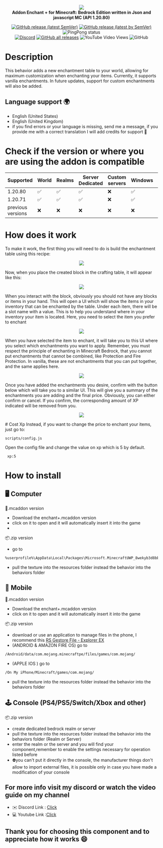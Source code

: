 <p align="center">
     <a href="https://github.com/DeathAruban/Enchant-MCBE">
		<img src="https://github.com/DeathAruban/Enchant-MCBE/blob/main/img/enchant+.png" loading="eager" />
	</a><br>
    <b>Addon Enchant + for Minecraft: Bedrock Edition written in Json and javascript MC (API 1.20.80)</b>
<p align="center">
	<a href="https://github.com/DeathAruban/Enchant-MCBE/releases/latest"><img alt="GitHub release (latest SemVer)" src="https://img.shields.io/github/v/release/DeathAruban/Enchant-MCBE?label=release&sort=semver"></a>
	<a href="https://github.com/DeathAruban/Enchant-MCBE/releases/latest"><img alt="GitHub release (latest by SemVer)" src="https://img.shields.io/github/downloads/DeathAruban/Enchant-MCBE/latest/total?sort=semver"></a>
<img alt="PingPong status" src="https://img.shields.io/pingpong/status/sp_7b7ce509b36c47ee9b20d041d018dc0a">
<br>
<a href="https://discord.gg/NKy9A9RAe8"><img src="https://img.shields.io/discord/935017716350320670?label=discord&color=7289DA&logo=discord" alt="Discord" /></a>
<a href="https://github.com//DeathAruban/Enchant-MCBE/releases"><img alt="GitHub all releases" src="https://img.shields.io/github/downloads/DeathAruban/Enchant-MCBE/total?label=downloads%40total"></a>
<img alt="YouTube Video Views" src="https://img.shields.io/youtube/views/QoqngsfcNZE?style=social">
<img alt="GitHub" src="https://img.shields.io/github/license/DeathAruban/Enchant-MCBE">
</p>

# Description
This behavior adds a new enchantment table to your world, allowing for maximum customization when enchanting your items. Currently, it supports vanilla enchantments. In future updates, support for custom enchantments will also be added.

## Language support 🌍
- English (United States)
- English (United Kingdom)
- if you find errors or your language is missing, send me a message, if you provide me with a correct translation I will add credits for support 🤝

# Check if the version or where you are using the addon is compatible

| Supported | World | Realms |Server Dedicated | Custom servers | Windows | Mobile | PS4/PS5 | Xbox | Nintendo Switch |
| ------- | ------------------ | ------------------ | ------------------ | ------------------ | ------------------ | ------------------ | ------------------ | ------------------ | ------------------ |
| 1.20.80   |:white_check_mark: | :white_check_mark: | :white_check_mark: | :x: | :white_check_mark: | :white_check_mark: | :white_check_mark: | :white_check_mark: | :white_check_mark: |
| 1.20.71   |:white_check_mark: | :white_check_mark: | :white_check_mark: | :x: | :white_check_mark: | :white_check_mark: | :white_check_mark: | :white_check_mark: | :white_check_mark: |
| previous versions   | :x:  | :x: | :x: | :x: | :x: | :x: | :x: | :x: | :x: | :x: | 

# How does it work
To make it work, the first thing you will need to do is build the enchantment table using this recipe:
<p align="center">
 <img src="https://github.com/DeathAruban/Enchant-MCBE/blob/main/img/craft.png" loading="eager" />
</p>
Now, when you place the created block in the crafting table, it will appear like this:
<p align="center">
 <img src="https://github.com/DeathAruban/Enchant-MCBE/blob/main/img/enchant_table_3d.png" loading="eager" />
</p>
When you interact with the block, obviously you should not have any blocks or items in your hand. This will open a UI which will show the items in your inventory that can be enchanted by the table. Under each item, there will be a slot name with a value. This is to help you understand where in your inventory your item is located. Here, you need to select the item you prefer to enchant
<p align="center">
 <img src="https://github.com/DeathAruban/Enchant-MCBE/blob/main/img/1.png" loading="eager" />
</p>
When you have selected the item to enchant, it will take you to this UI where you select which enchantments you want to apply. Remember, you must respect the principle of enchanting in Minecraft Bedrock, that you cannot put enchantments that cannot be combined, like Protection and Fire Protection. In vanilla, these are not enchantments that you can put together, and the same applies here.
<p align="center">
 <img src="https://github.com/DeathAruban/Enchant-MCBE/blob/main/img/2.png" loading="eager" />
</p>
Once you have added the enchantments you desire, confirm with the button below which will take you to a similar UI. This will give you a summary of the enchantments you are adding and the final price. Obviously, you can either confirm or cancel. If you confirm, the corresponding amount of XP indicated will be removed from you.
<p align="center">
 <img src="https://github.com/DeathAruban/Enchant-MCBE/blob/main/img/3.png" loading="eager" />
</p>
# Cost Xp
Instead, if you want to change the price to enchant your items, just go to:

```json5
scripts/config.js
```
Open the config file and change the value on xp which is 5 by default.
```json5
 xp:5
```

# How to install

## 🖥️ Computer

📁.mcaddon version
- Download the enchant+.mcaddon version
- click on it to open and it will automatically insert it into the game
- 
📦.zip version
- go to 
 ```bash
%userprofile%\AppData\Local\Packages\Microsoft.MinecraftUWP_8wekyb3d8bbwe\LocalState\games\com.mojang\
```
- pull the texture into the resources folder instead the behavior into the behaviors folder

## 📱 Mobile

📁.mcaddon version
- Download the enchant+.mcaddon version
- click on it to open and it will automatically insert it into the game

📦.zip version
- download or use an application to manage files in the phone, I recommend this [RS Gestore File - Explorer EX](https://play.google.com/store/apps/details?id=com.rs.explorer.filemanager&hl=it&gl=US)
- (ANDROID & AMAZON FIRE OS) go to 
 ```bash
/Android/data/com.mojang.minecraftpe/files/games/com.mojang/
```

- (APPLE IOS ) go to

 ```bash
/On My iPhone/Minecraft/games/com.mojang/
```

- pull the texture into the resources folder instead the behavior into the behaviors folder

## 🕹️ Console (PS4/PS5/Switch/Xbox and other)

📦.zip version
- create dedicated bedrock realm or server
- pull the texture into the resources folder instead the behavior into the behaviors folder (Realm or Server)
- enter the realm or the server and you will find your component,remember to enable the settings necessary for operation listed before
- ⛔you can't put it directly in the console, the manufacturer things don't allow to import external files, it is possible only in case you have made a modification of your console

## For more info visit my discord or watch the video guide on my channel
- ✉️ Discord Link : [Click](https://discord.gg/NKy9A9RAe8)
- 💻 Youtube Link :[Click](https://www.youtube.com/watch?v=QoqngsfcNZE&ab_channel=Death_Aruban%E2%84%A2)

## Thank you for choosing this component and to appreciate how it works 😄
